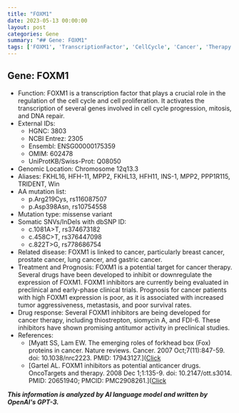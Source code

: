 ```yaml
---
title: "FOXM1"
date: 2023-05-13 00:00:00
layout: post
categories: Gene
summary: "## Gene: FOXM1"
tags: ['FOXM1', 'TranscriptionFactor', 'CellCycle', 'Cancer', 'Therapy', 'Prognosis', 'Inhibitors', 'AntitumorActivity']
---
```


## Gene: FOXM1
- Function: FOXM1 is a transcription factor that plays a crucial role in the regulation of the cell cycle and cell proliferation. It activates the transcription of several genes involved in cell cycle progression, mitosis, and DNA repair.
- External IDs: 
    * HGNC: 3803
    * NCBI Entrez: 2305
    * Ensembl: ENSG00000175359
    * OMIM: 602478
    * UniProtKB/Swiss-Prot: Q08050
- Genomic Location: Chromosome 12q13.3
- Aliases: FKHL16, HFH-11, MPP2, FKHL13, HFH11, INS-1, MPP2, PPP1R115, TRIDENT, Win 
- AA mutation list:
    * p.Arg219Cys, rs116087507
    * p.Asp398Asn, rs10754558
- Mutation type: missense variant
- Somatic SNVs/InDels with dbSNP ID:
    * c.1081A>T, rs374673182
    * c.458C>T, rs376447098
    * c.822T>G, rs778686754
- Related disease: FOXM1 is linked to cancer, particularly breast cancer, prostate cancer, lung cancer, and gastric cancer.
- Treatment and Prognosis: FOXM1 is a potential target for cancer therapy. Several drugs have been developed to inhibit or downregulate the expression of FOXM1. FOXM1 inhibitors are currently being evaluated in preclinical and early-phase clinical trials. Prognosis for cancer patients with high FOXM1 expression is poor, as it is associated with increased tumor aggressiveness, metastasis, and poor survival rates.
- Drug response: Several FOXM1 inhibitors are being developed for cancer therapy, including thiostrepton, siomycin A, and FDI-6. These inhibitors have shown promising antitumor activity in preclinical studies.
- References:
    * [Myatt SS, Lam EW. The emerging roles of forkhead box (Fox) proteins in cancer. Nature reviews. Cancer. 2007 Oct;7(11):847-59. doi: 10.1038/nrc2223. PMID: 17943127.]([Click](https://doi.org/10.1038/nrc2223)
    * [Gartel AL. FOXM1 inhibitors as potential anticancer drugs. OncoTargets and therapy. 2008 Dec 1;1:135-9. doi: 10.2147/ott.s3014. PMID: 20651940; PMCID: PMC2908261.]([Click](https://doi.org/10.2147/OTT.S3014)

**_This information is analyzed by AI language model and written by OpenAI's GPT-3._**